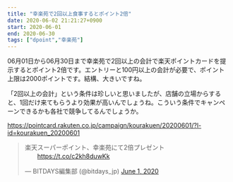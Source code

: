 ```yaml
---
title: "幸楽苑で2回以上食事するとポイント2倍"
date: 2020-06-02 21:21:27+0900
start: 2020-06-01
end: 2020-06-30
tags: ["dpoint","幸楽苑"]
---
```

06月01日から06月30日まで幸楽苑で2回以上の会計で楽天ポイントカードを提示するとポイント2倍です。エントリーと100円以上の会計が必要で、ポイント上限は2000ポイントです。結構、大きいですね。

「2回以上の会計」という条件は珍しいと思いましたが、店舗の立場からすると、1回だけ来てもらうより効果が高いんでしょうね。こういう条件でキャンペーンできるかも各社で競争してるんでしょうか。

https://pointcard.rakuten.co.jp/campaign/kourakuen/20200601/?l-id=kourakuen_20200601

<blockquote class="twitter-tweet"><p lang="ja" dir="ltr">楽天スーパーポイント、幸楽苑にて2倍プレゼント<br>　　<a href="https://t.co/c2kh8duwKk">https://t.co/c2kh8duwKk</a></p>&mdash; BITDAYS編集部 (@bitdays_jp) <a href="https://twitter.com/bitdays_jp/status/1267382961176891392?ref_src=twsrc%5Etfw">June 1, 2020</a></blockquote> <script async src="https://platform.twitter.com/widgets.js" charset="utf-8"></script>
